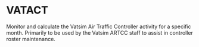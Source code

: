 # VATACT
Monitor and calculate the Vatsim Air Traffic Controller activity for a specific month. Primarily to be used by the Vatsim ARTCC staff to assist in controller roster maintenance.
